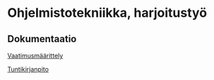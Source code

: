 # Ohjelmistotekniikka, harjoitustyö

## Dokumentaatio

[Vaatimusmäärittely](https://github.com/hctarkia/ot-harjoitustyo/blob/master/dokumentaatio/vaatimusmaarittely.md)

[Tuntikirjanpito](https://github.com/hctarkia/ot-harjoitustyo/blob/master/dokumentaatio/tuntikirjanpito.md)


